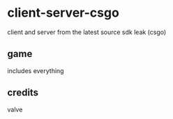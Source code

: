 # client-server-csgo
client and server from the latest source sdk leak (csgo)

## game
includes everything

## credits
valve

